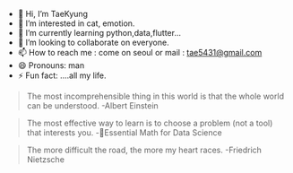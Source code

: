 - 👋 Hi, I’m TaeKyung
- 👀 I’m interested in cat, emotion.
- 🌱 I’m currently learning python,data,flutter...
- 💞️ I’m looking to collaborate on everyone.
- 📫 How to reach me : come on seoul or mail : tae5431@gmail.com
- 😄 Pronouns: man
- ⚡ Fun fact: ....all my life.
> The most incomprehensible thing in this world is that the whole world can be understood. -Albert Einstein

> The most effective way to learn is to choose a problem (not a tool) that interests you. -📖Essential Math for Data Science

> The more difficult the road, the more my heart races. -Friedrich Nietzsche
<!---
TaeKyungg2/TaeKyungg2 is a ✨ special ✨ repository because its `README.md` (this file) appears on your GitHub profile.
You can click the Preview link to take a look at your changes.
--->
